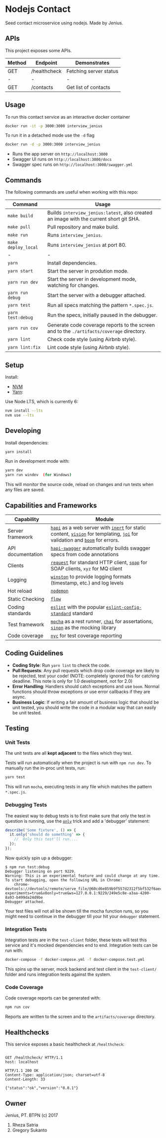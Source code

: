 # Nodejs Contact

Seed contact microservice using nodejs. Made by Jenius.

## APIs

This project exposes some APIs.

| Method | Endpoint | Demonstrates | 
|---|---|---| 
| GET | /healthcheck | Fetching server status |
| - | - | - |
| GET | /contacts | Get list of contacts |

## Usage

To run this contact service as an interactive docker container

```bash
docker run -it -p 3000:3000 interview_jenius
```

To run it in a detached mode use the `-d` flag

```bash
docker run -d -p 3000:3000 interview_jenius
```

- Runs the app server on `http://localhost:3000`
- Swagger UI runs on `http://localhost:3000/docs`
- Swagger spec runs on `http://localhost:3000/swagger.yml`

## Commands

The following commands are useful when working with this repo:

| Command | Usage |
|---------|-------|
| `make build` | Builds `interview_jenius:latest`, also created an image with the current short git SHA. |
| `make pull` | Pull repository and make build. |
| `make run` | Runs `interview_jenius`. |
| `make deploy_local` | Runs `interview_jenius` at port 80. |
| - | - |
| `yarn` | Install dependencies. |
| `yarn start` | Start the server in prodution mode. |
| `yarn run dev` | Start the server in development mode, watching for changes. |
| `yarn run debug` | Start the server with a debugger attached. |
| `yarn test` | Run all specs matching the pattern `*.spec.js`. |
| `yarn test:debug` | Run the specs, initially paused in the debugger. |
| `yarn run cov` | Generate code coverage reports to the screen and to the `./artifacts/coverage` directory. |
| `yarn lint` | Check code style (using Airbnb style). |
| `yarn lint:fix` | Lint code style (using Airbnb style). |

## Setup

Install:

- [NVM](https://github.com/creationix/nvm)
- [Yarn](https://yarnpkg.com/en/docs/install):

Use Node LTS, which is currently 6:

```bash
nvm install --lts
nvm use --lts
```

## Developing

Install dependencies:

```bash
yarn install
```

Run in development mode with:

```bash
yarn dev
yarn run windev  (for Windows)
```

This will monitor the source code, reload on changes and run tests when any files are saved.

## Capabilities and Frameworks

|Capability|Module|
|------------------|-----------|
|Server framework|[`hapi`](https://hapijs.com/) as a web server with [`inert`](https://github.com/hapijs/inert) for static content, [`vision`](https://github.com/hapijs/vision) for templating, [`joi`](https://github.com/hapijs/joi) for validation and [`boom`](https://github.com/hapijs/boom) for errors.|
|API documentation|[`hapi-swagger`](https://github.com/glennjones/hapi-swagger) automatically builds swagger specs from code annotations|
|Clients|[`request`](https://github.com/request/request) for standard HTTP client, [`soap`](https://github.com/vpulim/node-soap) for SOAP clients, `xyz` for MQ client|
|Logging|[`winston`](https://github.com/winstonjs/winston) to provide logging formats (timestamp, etc.) and log levels|
|Hot reload|[`nodemon`](https://github.com/remy/nodemon) |
|Static Checking|[`flow`](https://flowtype.org) |
|Coding standards|[`eslint`](http://eslint.org/) with the popular [`eslint-config-standard`](http://standardjs.com/) standard |
|Test framework|[`mocha`](https://mochajs.org/) as a rest runner, [`chai`](http://chaijs.com/) for assertations, [`sinon`](http://sinonjs.org/) as the mocking library|
|Code coverage|[`nyc`](https://github.com/istanbuljs/nyc) for test coverage reporting|

## Coding Guidelines

- **Coding Style**: Run `yarn lint` to check the code.
- **Pull Requests**: Any pull requests which drop code coverage are likely to be rejected, test your code! (NOTE: completely ignored this for catching deadline. This note is only for 1.0 development, not for 2.0)
- **Error Handling**: Handlers should catch exceptions and use `boom`. Normal functions should throw exceptions or use error callbacks if they are async.
- **Business Logic**: If writing a fair amount of business logic that should be unit tested, you should write the code in a modular way that can easily be unit tested.

## Testing

### Unit Tests
The unit tests are all **kept adjacent** to the files which they test.

Tests will run automatically when the project is run with `npm run dev`. To manually run the in-proc unit tests, run:

```bash
yarn test
```

This will run `mocha`, executing tests in any file which matches the pattern `*.spec.js`.

### Debugging Tests

The easiest way to debug tests is to first make sure that only the test in question is running, use the [`only`](https://mochajs.org/#exclusive-tests) trick and add a 'debugger' statement:

```js
describe('Some fixture', () => {
  it.only('should do something' => {
    //  Only this test'll run....
  });
});
```

Now quickly spin up a debugger:

```
$ npm run test:debug
Debugger listening on port 9229.
Warning: This is an experimental feature and could change at any time.
To start debugging, open the following URL in Chrome:
    chrome-devtools://devtools/remote/serve_file/@60cd6e859b9f557d2312f5bf532f6aec5f284980/inspector.html?experiments=true&v8only=true&ws=127.0.0.1:9229/249e5c8e-a3aa-4200-8a93-b499da24d9be
Debugger attached.
```

Your test files will not all be shown till the mocha function runs, so you might need to continue in the debugger till your hit your `debugger` statement.

### Integration Tests

Integration tests are in the `test-client` folder, these tests will test this service and it's mocked dependencies end to end. Integration tests can be run with:

```bash
docker-compose -f docker-compose.yml -f docker-compose.test.yml
```

This spins up the server, mock backend and test client in the `test-client/` folder and runs integration tests against the system.

### Code Coverage


Code coverage reports can be generated with:

```bash
npm run cov
```

Reports are written to the screen and to the `artifacts/coverage` directory.

## Healthchecks

This service exposes a basic healthcheck at `/healthcheck`:

```

GET /healthcheck/ HTTP/1.1
host: localhost

HTTP/1.1 200 OK
Content-Type: application/json; charset=utf-8
Content-Length: 33

{"status":"ok","version":"0.0.1"}
```


## Owner

Jenius, PT. BTPN (c) 2017
1. Rheza Satria
2. Gregory Sukanto
